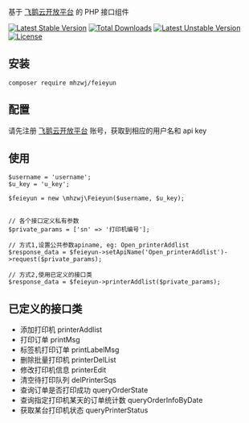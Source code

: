 基于 [飞鹅云开放平台](http://help.feieyun.com/document.php) 的 PHP 接口组件

[![Latest Stable Version](http://poser.pugx.org/mhzwj/feieyun/v)](https://packagist.org/packages/mhzwj/feieyun) [![Total Downloads](http://poser.pugx.org/mhzwj/feieyun/downloads)](https://packagist.org/packages/mhzwj/feieyun) [![Latest Unstable Version](http://poser.pugx.org/mhzwj/feieyun/v/unstable)](https://packagist.org/packages/mhzwj/feieyun) [![License](http://poser.pugx.org/mhzwj/feieyun/license)](https://packagist.org/packages/mhzwj/feieyun)

## 安装

~~~~
composer require mhzwj/feieyun 
~~~~

## 配置

请先注册 [飞鹅云开放平台](http://help.feieyun.com/document.php) 账号，获取到相应的用户名和 api key

## 使用

~~~
$username = 'username';
$u_key = 'u_key';

$feieyun = new \mhzwj\Feieyun($username, $u_key);


// 各个接口定义私有参数
$private_params = ['sn' => '打印机编号'];

// 方式1,设置公共参数apiname, eg: Open_printerAddlist
$response_data = $feieyun->setApiName('Open_printerAddlist')->request($private_params);

// 方式2,使用已定义的接口类
$response_data = $feieyun->printerAddlist($private_params);
~~~

## 已定义的接口类

- 添加打印机 printerAddlist
- 打印订单  printMsg
- 标签机打印订单 printLabelMsg
- 删除批量打印机 printerDelList
- 修改打印机信息 printerEdit
- 清空待打印队列 delPrinterSqs
- 查询订单是否打印成功 queryOrderState
- 查询指定打印机某天的订单统计数 queryOrderInfoByDate
- 获取某台打印机状态 queryPrinterStatus

